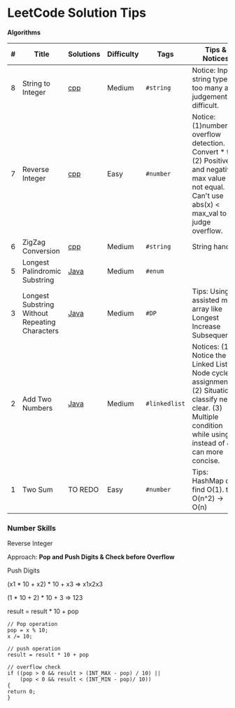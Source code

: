 # LeetCode Solution Tips



**Algorithms**

| #    | Title                                          | Solutions                                                    | Difficulty | Tags          | Tips & Notices                                               |
| ---- | ---------------------------------------------- | ------------------------------------------------------------ | ---------- | ------------- | ------------------------------------------------------------ |
| 8    | String to Integer                              | [cpp](algorithms/cpp/0008-StringToInteger/StringToInteger.cpp) | Medium     | `#string`     | Notice: Input string type is too many and  judgement is difficult. |
| 7    | Reverse Integer                                | [cpp](algorithms/cpp/0007-ReverseInteger/ReverseInteger.cpp) | Easy       | `#number`     | Notice: (1)number overflow detection. Convert * to /. (2) Positive and negative max value is not equal. Can't use abs(x) < max_val to judge overflow. |
| 6    | ZigZag Conversion                              | [cpp](algorithms/cpp/0006-ZigZagConversion/ZigZagConversion.cpp) | Medium     | `#string`     | String handle                                                |
| 5    | Longest Palindromic Substring                  | [Java](algorithms/java/5LongestPalindromicSubstring/LongestPalindromicSubstring.java) | Medium     | `#enum`       |                                                              |
| 3    | Longest Substring Without Repeating Characters | [Java](algorithms/java/3LongestSubstringWithoutRepeatingCharacters/LongestSubstringWithoutRepeatingCharacters.java) | Medium     | `#DP`         | Tips: Using assisted mark array like Longest Increase Subsequence. |
| 2    | Add Two Numbers                                | [Java](algorithms/java/2AddTwoNumbers/AddTwoNumbers.java)    | Medium     | `#linkedlist` | Notices: (1) Notice the Linked List Node cycle assignment. (2) Situation classify need clear. (3) Multiple condition while using \|\| instead of && can more concise. |
| 1    | Two Sum                                        | TO REDO                                                      | Easy       | `#number`     | Tips: HashMap can find O(1). try O(n^2) -> O(n)              |



### Number Skills

Reverse Integer

Approach: **Pop and Push Digits & Check before Overflow**

Push Digits

(x1 * 10 + x2) * 10 + x3 => x1x2x3

(1 * 10 + 2) * 10 + 3 => 123

result = result * 10 + pop

```
// Pop operation
pop = x % 10;
x /= 10;

// push operation
result = result * 10 + pop

// overflow check
if ((pop > 0 && result > (INT_MAX - pop) / 10) || 
	(pop < 0 && result < (INT_MIN - pop)/ 10))
{
return 0;
}
```

